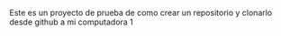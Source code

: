 Este es un proyecto de prueba de como crear un repositorio y clonarlo desde github a mi computadora 1
